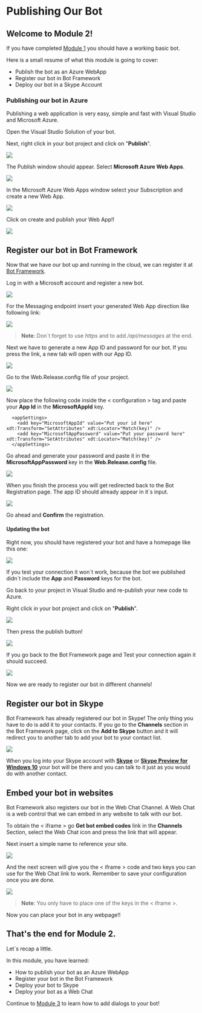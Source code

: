 # Publishing Our Bot

## Welcome to Module 2!

If you have completed  [Module 1](https://github.com/DanyStinson/BigBotTheory/tree/master/Modules/Module-1) you should have a working basic bot.

Here is a small resume of what this module is going to cover:

- Publish the bot as an Azure WebApp
- Register our bot in Bot Framework
- Deploy our bot in a Skype Account

### Publishing our bot in Azure 

Publishing a web application is very easy, simple and fast with Visual Studio and Microsoft Azure.

Open the Visual Studio Solution of your bot.

Next, right click in your bot project and click on "__Publish__".

![](../../images/mod2_1.png)

The Publish window should appear. Select __Microsoft Azure Web Apps__.

![](../../images/mod2_2.png)

In the Microsoft Azure Web Apps window select your Subscription and create a new Web App.

![](../../images/mod2_3.png)

Click on create and publish your Web App!!

![](../../images/mod2_4.png)


## Register our bot in Bot Framework

Now that we have our bot up and running in the cloud, we can register it at [Bot Framework](https://github.com/DanyStinson/BigBotTheory/tree/master/Modules/Module-1).

Log in with a Microsoft account and register a new bot.

![](../../images/mod2_5.png)

For the Messaging endpoint insert your generated Web App direction like following link:

![](../../images/mod2_6.png)

>__Note__: Don`t forget to use _https_ and to add _/api/messages_ at the end.

Next we have to generate a new App ID and password for our bot. If you press the link, a new tab will open with our App ID.

![](../../images/mod2_7.png)

Go to the Web.Release.config file of your project.

![](../../images/mod2_10.png)

 Now place the following code inside the < configuration > tag and paste your __App Id__ in the __MicrosoftAppId__ key.

```
  <appSettings>
    <add key="MicrosoftAppId" value="Put your id here" xdt:Transform="SetAttributes" xdt:Locator="Match(key)" />
    <add key="MicrosoftAppPassword" value="Put your password here" xdt:Transform="SetAttributes" xdt:Locator="Match(key)" />
  </appSettings>
```

Go ahead and generate your password and paste it in the __MicrosoftAppPassword__ key in the __Web.Release.config__ file.

![](../../images/mod2_8.png)

When you finish the process you will get redirected back to the Bot Registration page. The app ID should already appear in it´s input.

![](../../images/mod2_9.png)

Go ahead and __Confirm__ the registration.

#### __Updating the bot__

Right now, you should have registered your bot and have a homepage like this one:

![](../../images/mod2_11.png)

If you test your connection it won´t work, because the bot we published didn´t include the __App__ and __Password__ keys for the bot.

Go back to your project in Visual Studio and re-publish your new code to Azure.

Right click in your bot project and click on "__Publish__".

![](../../images/mod2_1.png)

Then press the publish button!

![](../../images/mod2_12.png)

If you go back to the Bot Framework page and Test your connection again it should succeed.

![](../../images/mod2_13.png)

Now we are ready to register our bot in different channels!

## Register our bot in Skype
Bot Framework has already registered our bot in Skype! The only thing you have to do is add it to your contacts. If you go to the __Channels__ section in the Bot Framework page, click on the __Add to Skype__ button and it will redirect you to another tab to add your bot to your contact list.

 ![](../../images/mod2_14.png)

 When you log into your Skype account with __[Skype](https://www.skype.com/en)__ or __[Skype Preview for Windows 10](https://www.microsoft.com/en-us/store/p/skype-preview/9wzdncrfj364)__ your bot will be there and you can talk to it just as you would do with another contact.

## Embed your bot in websites 

Bot Framework also registers our bot in the Web Chat Channel. A Web Chat is a web control that we can embed in any website to talk with our bot.

To obtain the < iframe > go __Get bot embed codes__ link in the __Channels__ Section, select the Web Chat icon and press the link that will appear.

Next insert a simple name to reference your site.
 
 ![](../../images/mod2_16.png)

And the next screen will give you the < iframe > code and two keys you can use for the Web Chat link to work. Remember to save your configuration once you are done.

 ![](../../images/mod2_17.png)

>__Note__: You only have to place one of the keys in the < iframe >.

Now you can place your bot in any webpage!!

## That&#39;s the end for Module 2.

Let´s recap a little.

In this module, you have learned: 

- How to publish your bot as an Azure WebApp
- Register your bot in the Bot Framework
- Deploy your bot to Skype
- Deploy your bot as a Web Chat

Continue to  [Module 3](https://github.com/DanyStinson/BigBotTheory/tree/master/Modules/Module-3) to learn how to add dialogs to your bot!

